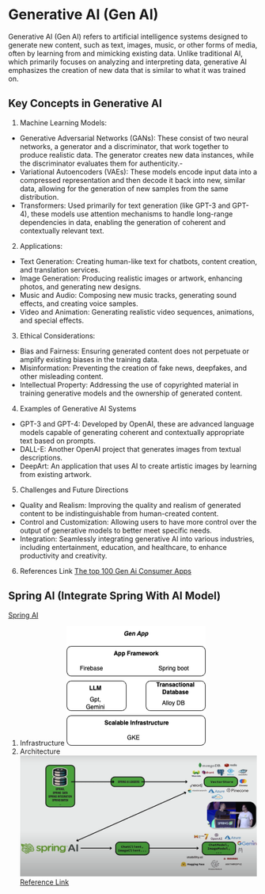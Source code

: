 # Generative AI (Gen AI) 
Generative AI (Gen AI) refers to artificial intelligence systems designed to generate new content, such as text, images, music, or other forms of media, often by learning from and mimicking existing data. Unlike traditional AI, which primarily focuses on analyzing and interpreting data, generative AI emphasizes the creation of new data that is similar to what it was trained on.
## Key Concepts in Generative AI
1. Machine Learning Models:
- Generative Adversarial Networks (GANs): These consist of two neural networks, a generator and a discriminator, that work together to produce realistic data. The generator creates new data instances, while the discriminator evaluates them for authenticity.- 
- Variational Autoencoders (VAEs): These models encode input data into a compressed representation and then decode it back into new, similar data, allowing for the generation of new samples from the same distribution.
- Transformers: Used primarily for text generation (like GPT-3 and GPT-4), these models use attention mechanisms to handle long-range dependencies in data, enabling the generation of coherent and contextually relevant text.
2. Applications:
- Text Generation: Creating human-like text for chatbots, content creation, and translation services.
- Image Generation: Producing realistic images or artwork, enhancing photos, and generating new designs.
- Music and Audio: Composing new music tracks, generating sound effects, and creating voice samples.
- Video and Animation: Generating realistic video sequences, animations, and special effects.
3. Ethical Considerations:
- Bias and Fairness: Ensuring generated content does not perpetuate or amplify existing biases in the training data.
- Misinformation: Preventing the creation of fake news, deepfakes, and other misleading content.
- Intellectual Property: Addressing the use of copyrighted material in training generative models and the ownership of generated content.
4. Examples of Generative AI Systems
- GPT-3 and GPT-4: Developed by OpenAI, these are advanced language models capable of generating coherent and contextually appropriate text based on prompts.
- DALL-E: Another OpenAI project that generates images from textual descriptions.
- DeepArt: An application that uses AI to create artistic images by learning from existing artwork.
5. Challenges and Future Directions
- Quality and Realism: Improving the quality and realism of generated content to be indistinguishable from human-created content.
- Control and Customization: Allowing users to have more control over the output of generative models to better meet specific needs.
- Integration: Seamlessly integrating generative AI into various industries, including entertainment, education, and healthcare, to enhance productivity and creativity.
6. References Link
[The top 100 Gen Ai Consumer Apps](https://a16z.com/100-gen-ai-apps/)
## Spring AI (Integrate Spring With AI Model)
[Spring AI](https://docs.spring.io/spring-ai/reference/concepts.html)
1. Infrastructure 
![alt text](image-11.png)
2. Architecture
![alt text](image-12.png)
[Reference Link](https://www.youtube.com/watch?v=Q65-Zade25w)